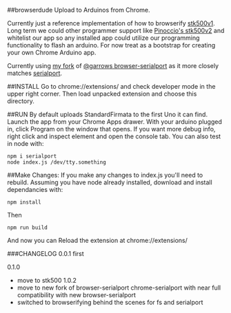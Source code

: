 ##browserdude
Upload to Arduinos from Chrome.

Currently just a reference implementation of how to browserify [stk500v1](https://www.npmjs.com/package/stk500). Long term we could other programmer support like [Pinoccio's stk500v2](https://github.com/Pinoccio/js-stk500) and whitelist our app so any installed app could utilize our programming functionality to flash an arduino. For now treat as a bootstrap for creating your own Chrome Arduino app.

Currently using [my fork](https://www.npmjs.com/package/chrome-serialport) of [@garrows browser-serialport](https://www.npmjs.com/package/browser-serialport) as it more closely matches [serialport](https://www.npmjs.com/package/serialport).

##INSTALL
Go to chrome://extensions/ and check developer mode in the upper right corner. Then load unpacked extension and choose this directory.

##RUN
By default uploads StandardFirmata to the first Uno it can find. Launch the app from your Chrome Apps drawer. With your arduino plugged in, click Program on the window that opens. If you want more debug info, right click and inspect element and open the console tab.
You can also test in node with:
```
npm i serialport
node index.js /dev/tty.something
```

##Make Changes:
If you make any changes to index.js you'll need to rebuild. Assuming you have node already installed, download and install dependancies with:
```
npm install
```
Then
```
npm run build
```
And now you can Reload the extension at chrome://extensions/

###CHANGELOG
0.0.1
first

0.1.0
* move to stk500 1.0.2
* move to new fork of browser-serialport chrome-serialport with near full compatibility with new browser-serialport
* switched to browserifying behind the scenes for fs and serialport